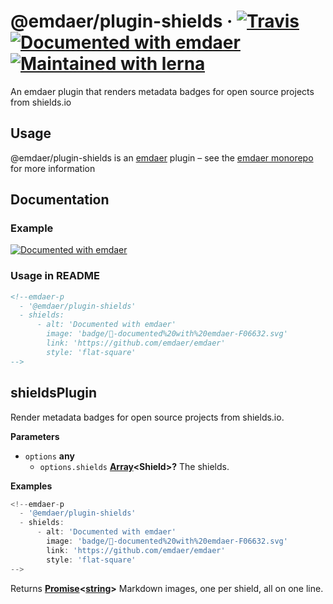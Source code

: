 <!--
  This file was generated by emdaer

  Its template can be found at .emdaer/README.emdaer.md
-->

<h1 id="-emdaer-plugin-shields-travis-documented-with-emdaer-maintained-with-lerna">@emdaer/plugin-shields · <a href="https://travis-ci.org/emdaer/emdaer/"><img src="https://img.shields.io/travis/emdaer/emdaer.svg?style=flat-square" alt="Travis"></a> <a href="https://github.com/emdaer/emdaer"><img src="https://img.shields.io/badge/📓-documented%20with%20emdaer-F06632.svg?style=flat-square" alt="Documented with emdaer"></a> <a href="https://lernajs.io/"><img src="https://img.shields.io/badge/🐉-maintained%20with%20lerna-cc00ff.svg?style=flat-square" alt="Maintained with lerna"></a></h1>
<p>An emdaer plugin that renders metadata badges for open source projects from shields.io</p>
<h2 id="usage">Usage</h2>
<p>@emdaer/plugin-shields is an <a href="https://github.com/emdaer/emdaer/">emdaer</a> plugin – see the <a href="https://github.com/emdaer/emdaer/">emdaer monorepo</a> for more information</p>
<h2 id="documentation">Documentation</h2>
<h3 id="example">Example</h3>
<p><a href="https://github.com/emdaer/emdaer"><img src="https://img.shields.io/badge/📓-documented%20with%20emdaer-F06632.svg?style=flat-square" alt="Documented with emdaer"></a></p>
<h3 id="usage-in-readme">Usage in README</h3>

```md
<!--emdaer-p
  - '@emdaer/plugin-shields'
  - shields:
      - alt: 'Documented with emdaer'
        image: 'badge/📓-documented%20with%20emdaer-F06632.svg'
        link: 'https://github.com/emdaer/emdaer'
        style: 'flat-square'
-->
```
<!-- Generated by documentation.js. Update this documentation by updating the source code. -->
<h2 id="shieldsplugin">shieldsPlugin</h2>
<p>Render metadata badges for open source projects from shields.io.</p>
<p><strong>Parameters</strong></p>
<ul>
<li><code>options</code> <strong>any</strong> <ul>
<li><code>options.shields</code> <strong><a href="https://developer.mozilla.org/en-US/docs/Web/JavaScript/Reference/Global_Objects/Array">Array</a>&lt;Shield&gt;?</strong> The shields.</li>
</ul>
</li>
</ul>
<p><strong>Examples</strong></p>

```javascript
<!--emdaer-p
  - '@emdaer/plugin-shields'
  - shields:
      - alt: 'Documented with emdaer'
        image: 'badge/📓-documented%20with%20emdaer-F06632.svg'
        link: 'https://github.com/emdaer/emdaer'
        style: 'flat-square'
-->
```
<p>Returns <strong><a href="https://developer.mozilla.org/en-US/docs/Web/JavaScript/Reference/Global_Objects/Promise">Promise</a>&lt;<a href="https://developer.mozilla.org/en-US/docs/Web/JavaScript/Reference/Global_Objects/String">string</a>&gt;</strong> Markdown images, one per shield, all on one line.</p>
